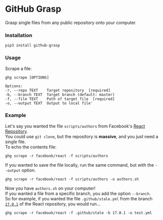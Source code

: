 # GitHub Grasp
Grasp single files from any public repository onto your computer.

### Installation

    pip3 install github-grasp

### Usage
Scrape a file:

    ghg scrape [OPTIONS]

    Options:
    -r, --repo TEXT    Target repository  [required]
    -b, --branch TEXT  Target branch (default: master)
    -f, --file TEXT    Path of target file  [required]
    -o, --output TEXT  Output to local file'

### Example
Let's say you wanted the file `scripts/authors` from Facebook's [React Repository](https://github.com/facebook/react). \
You could use `git clone`, but the repository is **massive**, and you just need a single file. \
To echo the contents file:

    ghg scrape -r facebook/react -f scripts/authors
    

If you wanted to save the file locally, run the same command, but with the `--output` option.

    ghg scrape -r facebook/react -f scripts/authors -o authors.sh

Now you have `authors.sh` on your computer! \
If you wanted a file from a specific branch, you add the option `--branch`. \
So for example, if you wanted the file `.github/stale.yml` from the branch [`17.0.1`](https://github.com/facebook/react/tree/17.0.1) of the React repository, you would run...

    ghg scrape -r facebook/react -f .github/stale -b 17.0.1 -o test.yml
